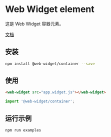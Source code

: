 # Web Widget element

这是 Web Widget 容器元素。

[文档](https://web-widget.js.org/docs/container/overview/)

## 安装

```bash
npm install @web-widget/container --save
```

## 使用

```html
<web-widget src="app.widget.js"></web-widget>
```

```js
import '@web-widget/container';
```

## 运行示例

```bash
npm run examples
```